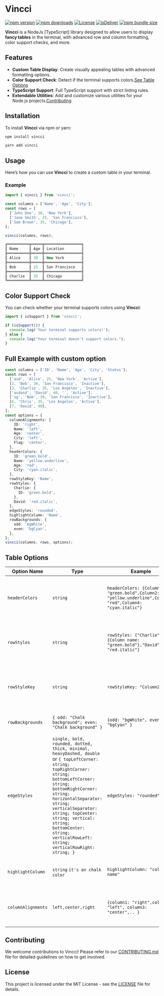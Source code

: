 # Vincci

[![npm version](https://badge.fury.io/js/vincci.svg)](https://badge.fury.io/js/vincci)
[![npm downloads](https://img.shields.io/npm/dm/vincci.svg?style=flat-square)](https://npm-stat.com/charts.html?package=vincci)
[![License](https://img.shields.io/badge/license-MIT-blue.svg)](https://opensource.org/licenses/MIT)
[![jsDeliver](https://data.jsdelivr.com/v1/package/npm/vincci/badge)](https://www.jsdelivr.com/package/npm/vincci)
[![npm bundle size](https://img.shields.io/bundlephobia/minzip/vincci?style=flat-square)](https://bundlephobia.com/package/vincci@latest)

**Vincci** is a NodeJs [TypeScript] library designed to allow users to display **fancy tables** in the terminal, with advanced row and column formatting, color support checks, and more.

## Features

- **Custom Table Display**: Create visually appealing tables with advanced formatting options.
- **Color Support Check**: Detect if the terminal supports colors.[See Table Options](#table-options)
- **TypeScript Support**: Full TypeScript support with strict linting rules.
- **Extendable Utilities**: Add and customize various utilities for your Node.js projects.[Contributing](Contributing)

## Installation

To install **Vincci** via npm or yarn:

```bash
npm install vincci
```

```bash
yarn add vincci
```

## Usage

Here’s how you can use **Vincci** to create a custom table in your terminal.

### Example

```typescript
import { vincci } from 'vincci';

const columns = ['Name', 'Age', 'City'];
const rows = [
  ['John Doe', 30, 'New York'],
  ['Jane Smith', 25, 'San Francisco'],
  ['Sam Brown', 35, 'Chicago'],
];

vincci(columns, rows);
```

```sql
╔══════════╦═════╦═════════════════╗
║ Name     ║ Age ║ Location        ║
╠══════════╬═════╬═════════════════╣
║ Alice    ║ 30  ║ New York        ║
╠══════════╬═════╬═════════════════╣
║ Bob      ║ 25  ║ San Francisco   ║
╠══════════╬═════╬═════════════════╣
║ Charlie  ║ 35  ║ Chicago         ║
╚══════════╩═════╩═════════════════╝
```

## Color Support Check

You can check whether your terminal supports colors using **Vincci**:

```typescript
import { isSupport } from 'vincci';

if (isSupport()) {
  console.log('Your terminal supports colors!');
} else {
  console.log("Your terminal doesn't support colors.");
}
```

## Full Example with custom option

```typescript
const columns = ['ID', 'Name', 'Age', 'City', 'Status'];
const rows = [
  ['asd', 'Alice', 25, 'New York', 'Active'],
  [2, 'Bob', 30, 'San Francisco', 'Inactive'],
  [3, 'Charlie', 35, 'Los Angeles', 'Inactive'],
  ['asdasd', 'David', 40, '', 'Active'],
  ['sg', 'Bob', 30, 'San Francisco', 'Inactive'],
  [6, 'Chris', 35, 'Los Angeles', 'Active'],
  [7, 'David', 40],
];
const options = {
  columnAlignments: {
    ID: 'right',
    Name: 'left',
    Age: 'center',
    City: 'left',
    Flag: 'center',
  },
  headerColors: {
    ID: 'green.bold',
    Name: 'yellow.underline',
    Age: 'red',
    City: 'cyan.italic',
  },
  rowStyleKey: 'Name',
  rowStyles: {
    Charlie: {
      ID: 'green.bold',
    },
    David: 'red.italic',
  },
  edgeStyles: 'rounded',
  highlightColumn: 'Name',
  rowBackgrounds: {
    odd: 'bgWhite',
    even: 'bgCyan',
  },
};
vincci(columns, rows, options);
```

## Table Options

| Option Name        | Type                                                                                                                                                                                                                                                                                                                                                    | Example                                                                                                   | Description                                                                         |
| ------------------ | ------------------------------------------------------------------------------------------------------------------------------------------------------------------------------------------------------------------------------------------------------------------------------------------------------------------------------------------------------- | --------------------------------------------------------------------------------------------------------- | ----------------------------------------------------------------------------------- |
| `headerColors`     | `string`                                                                                                                                                                                                                                                                                                                                                | `headerColors: {Column1: "green.bold",Column2: "yellow.underline",Column3: "red",Column4: "cyan.italic"}` | Map of column names to color/style functions for headers.                           |
| `rowStyles`        | `string`                                                                                                                                                                                                                                                                                                                                                | `rowStyles: {"Charlie": {Column name: "green.bold"},"David": "red.italic"}`                               | Map of specific row values to style names or a record of styles.                    |
| `rowStyleKey`      | `string`                                                                                                                                                                                                                                                                                                                                                | `rowStyleKey: "Column2"`                                                                                  | The column name that determines the cell to style for row-based styling.            |
| `rowBackgrounds`   | `{ odd: "Chalk background"; even: "Chalk background" }`                                                                                                                                                                                                                                                                                                 | `{odd: "bgWhite", even: "bgCyan" }`                                                                       | Background colors for odd/even rows.                                                |
| `edgeStyles`       | `single, bold, rounded, dotted, thick, minimal, heavyDashed, double` or `{ topLeftCorner: string; topRightCorner: string; bottomLeftCorner: string; bottomRightCorner: string; horizontalSeparator: string; verticalSeparator: string; topCenter: string; vertical: string; bottomCenter: string; verticalRowLeft: string; verticalRowRight: string; }` | `edgeStyles: "rounded"`                                                                                   | Customize table border styles using either predefined styles or custom definitions. |
| `highlightColumn`  | `string` `it's an chalk color`                                                                                                                                                                                                                                                                                                                          | `highlightColumn: "column name"`                                                                          | Column to highlight (simulate hover effect).                                        |
| `columnAlignments` | `left,center,right`                                                                                                                                                                                                                                                                                                                                     | `{column1: "right",column2: "left", column3: "center",.. }`                                               | Column alignment options (left, center, or right).                                  |

## Contributing

We welcome contributions to Vincci! Please refer to our [CONTRIBUTING.md](CONTRIBUTING.md) file for detailed guidelines on how to get involved.

## License

This project is licensed under the MIT License - see the [LICENSE](LICENSE) file for details.
